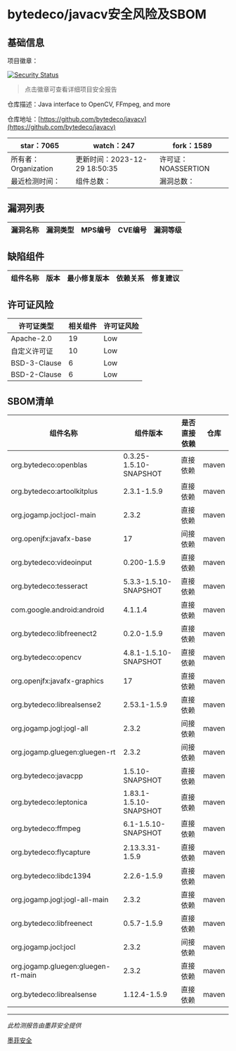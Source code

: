 # bytedeco/javacv安全风险及SBOM

## 基础信息

项目徽章：

[![Security Status](https://www.murphysec.com/platform3/v31/badge/1740798396278968320.svg)](https://www.murphysec.com/console/report/1740798380944592896/1740798396278968320)

> 点击徽章可查看详细项目安全报告

仓库描述：Java interface to OpenCV, FFmpeg, and more

仓库地址：[https://github.com/bytedeco/javacv](https://github.com/bytedeco/javacv)

| star：7065 | watch：247 | fork：1589 |
| ----------- | -------------- | ------------ |
| 所有者：Organization | 更新时间：2023-12-29 18:50:35 | 许可证：NOASSERTION |
| 最近检测时间： | 组件总数： | 漏洞总数： |




## 漏洞列表

| 漏洞名称 | 漏洞类型 | MPS编号 | CVE编号 | 漏洞等级 |
| ------- | ------ | ------- | ------ | ----- |





## 缺陷组件

| 组件名称 | 版本 | 最小修复版本 | 依赖关系 | 修复建议 |
| -------- | ---- | ------------ | -------- | -------- |





## 许可证风险

| 许可证类型 | 相关组件 | 许可证风险 |
| ---------- | -------- | ---------- |
|Apache-2.0|19|Low|
|自定义许可证|10|Low|
|BSD-3-Clause|6|Low|
|BSD-2-Clause|6|Low|




## SBOM清单

| 组件名称 | 组件版本 | 是否直接依赖 | 仓库 |
| -------- | -------- | ------------ | ---- |
|org.bytedeco:openblas|0.3.25-1.5.10-SNAPSHOT|直接依赖|maven|
|org.bytedeco:artoolkitplus|2.3.1-1.5.9|直接依赖|maven|
|org.jogamp.jocl:jocl-main|2.3.2|直接依赖|maven|
|org.openjfx:javafx-base|17|间接依赖|maven|
|org.bytedeco:videoinput|0.200-1.5.9|直接依赖|maven|
|org.bytedeco:tesseract|5.3.3-1.5.10-SNAPSHOT|直接依赖|maven|
|com.google.android:android|4.1.1.4|直接依赖|maven|
|org.bytedeco:libfreenect2|0.2.0-1.5.9|直接依赖|maven|
|org.bytedeco:opencv|4.8.1-1.5.10-SNAPSHOT|直接依赖|maven|
|org.openjfx:javafx-graphics|17|直接依赖|maven|
|org.bytedeco:librealsense2|2.53.1-1.5.9|直接依赖|maven|
|org.jogamp.jogl:jogl-all|2.3.2|间接依赖|maven|
|org.jogamp.gluegen:gluegen-rt|2.3.2|间接依赖|maven|
|org.bytedeco:javacpp|1.5.10-SNAPSHOT|直接依赖|maven|
|org.bytedeco:leptonica|1.83.1-1.5.10-SNAPSHOT|直接依赖|maven|
|org.bytedeco:ffmpeg|6.1-1.5.10-SNAPSHOT|直接依赖|maven|
|org.bytedeco:flycapture|2.13.3.31-1.5.9|直接依赖|maven|
|org.bytedeco:libdc1394|2.2.6-1.5.9|直接依赖|maven|
|org.jogamp.jogl:jogl-all-main|2.3.2|直接依赖|maven|
|org.bytedeco:libfreenect|0.5.7-1.5.9|直接依赖|maven|
|org.jogamp.jocl:jocl|2.3.2|间接依赖|maven|
|org.jogamp.gluegen:gluegen-rt-main|2.3.2|直接依赖|maven|
|org.bytedeco:librealsense|1.12.4-1.5.9|直接依赖|maven|


------

*此检测报告由墨菲安全提供*

[墨菲安全](www.murphysec.com)